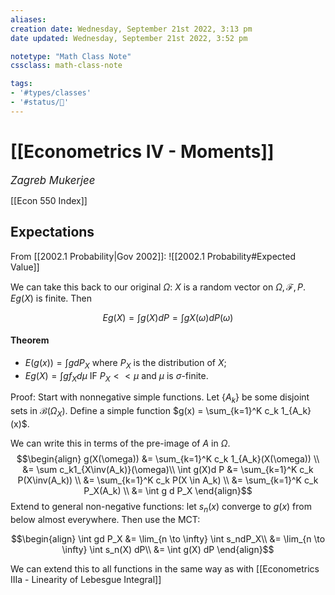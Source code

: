 ```yaml
---
aliases:
creation date: Wednesday, September 21st 2022, 3:13 pm
date updated: Wednesday, September 21st 2022, 3:52 pm

notetype: "Math Class Note"
cssclass: math-class-note

tags: 
- '#types/classes'
- '#status/🚧'
---
```


# [[Econometrics IV - Moments]]
<span style = "font-size:120%"><i >Zagreb Mukerjee </i></span>

[[Econ 550 Index]]

## Expectations

From [[2002.1 Probability|Gov 2002]]:
![[2002.1 Probability#Expected Value]]

We can take this back to our original $\Omega$:
$X$ is a random vector on $\Omega, \mathcal F, P$. $E g(X)$ is finite. Then


$$ Eg(X) = \int g(X) dP = \int g X(\omega)d P(\omega)$$


#### Theorem
- $E(g(x)) = \int g d P_X$ where $P_X$ is the distribution of $X$;
- $Eg(X) = \int g f_X d\mu$ IF $P_X << \mu$ and $\mu$ is $\sigma$-finite. 

Proof: Start with nonnegative simple functions. Let $\{A_k\}$ be some disjoint sets in $\mathcal B(\Omega_X)$. Define a simple function $g(x) = \sum_{k=1}^K c_k 1_{A_k}(x)$. 

We can write this in terms of the pre-image of $A$ in $\Omega$. 
$$\begin{align}
g(X(\omega)) &= \sum_{k=1}^K c_k 1_{A_k}(X(\omega)) \\
&= \sum c_k1_{X\inv(A_k)}(\omega)\\
\int g(X)d P &= \sum_{k=1}^K c_k P(X\inv(A_k)) \\
&= \sum_{k=1}^K c_k P(X \in A_k) \\
&= \sum_{k=1}^K c_k P_X(A_k) \\
&= \int g d P_X
\end{align}$$
Extend to general non-negative functions: let $s_n(x)$ converge to $g(x)$ from below almost everywhere. Then use the MCT:

$$\begin{align}
\int gd P_X &= \lim_{n \to \infty} \int s_ndP_X\\
&= \lim_{n \to \infty} \int s_n(X) dP\\
&= \int g(X) dP
\end{align}$$

We can extend this to all functions in the same way as with [[Econometrics IIIa - Linearity of Lebesgue Integral]]
